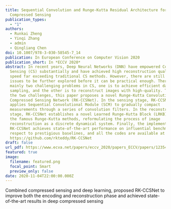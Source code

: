 ```yaml
---
title: Sequential Convolution and Runge-Kutta Residual Architecture for Image
  Compressed Sensing
publication_types:
  - "1"
authors:
  - Runkai Zheng
  - Yinqi Zhang
  - admin
  - Qingliang Chen
doi: 10.1007/978-3-030-58545-7_14
publication: In European Conference on Computer Vision 2020
publication_short: In *ECCV 2020*
abstract: In recent years, Deep Neural Networks (DNN) have empowered Compressed
  Sensing (CS) substantially and have achieved high reconstruction quality and
  speed far exceeding traditional CS methods. However, there are still lots of
  issues to be further explored before it can be practical enough. There are
  mainly two challenging problems in CS, one is to achieve efficient data
  sampling, and the other is to reconstruct images with high-quality. To address
  the two challenges, this paper proposes a novel Runge-Kutta Convolutional
  Compressed Sensing Network (RK-CCSNet). In the sensing stage, RK-CCSNet
  applies Sequential Convolutional Module (SCM) to gradually compact
  measurements through a series of convolution filters. In the reconstruction
  stage, RK-CCSNet establishes a novel Learned Runge-Kutta Block (LRKB) based on
  the famous Runge-Kutta methods, reformulating the process of image
  reconstruction as a discrete dynamical system. Finally, the implementation of
  RK-CCSNet achieves state-of-the-art performance on influential benchmarks with
  respect to prestigious baselines, and all the codes are available at
  https://github.com/rkteddy/RK-CCSNet
draft: false
url_pdf: https://www.ecva.net/papers/eccv_2020/papers_ECCV/papers/123540222.pdf
featured: true
image:
  filename: featured.png
  focal_point: Smart
  preview_only: false
date: 2020-11-04T22:00:00.000Z
---
```

Combined compressed sensing and deep learning, proposed RK-CCSNet to improve both the encoding and reconstruction phase and achieved state-of-the-art results in deep compressed sensing
